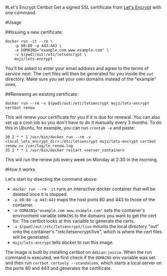 #Let's Encrypt Certbot
Get a signed SSL certificate from [Let's Encrypt](https://letsencrypt.org) with one command.

#Usage

##Issuing a new certificate:

```shell
docker run -it --rm \
	-p 80:80 -p 443:443 \
	-e DOMAINS="example.com www.example.com" \
	-v $(pwd)/out:/etc/letsencrypt \
	mujz/lets-encrypt
```

You'll be asked to enter your email address and agree to the terms of service next. The cert files will then be generated for you inside the `out` directory. Make sure you set your own domains instead of the "example" ones. 

##Renewing an existing certificate:

```shell
docker run --rm -v $(pwd)/out:/etc/letsencrypt mujz/lets-encrypt certbot renew
```

This will renew your certificate for you if it is due for renewal.
You can also set up a cron job so you don't have to do it manually every 3 months. To do this in Ubuntu, for example, you can run `crontab -e` and paste:

```
30 2 * * 1 /usr/bin/docker run --rm -v <local_lets_encrypt_dir>:/etc/letsencrypt mujz/lets-encrypt certbot renew >> /var/log/le_renew.log
35 2 * * 1 /usr/bin/docker restart <server_container>
```

This will run the renew job every week on Monday at 2:30 in the morning.

#How it works

Let's start by disecting the command above:

- `docker run --rm -it` runs an interactive docker container that will be deleted once it is stopped.
- `-p 80:80 -p 443:443` maps the host ports 80 and 443 to those of the container.
- `-e DOMAINS="example.com www.example.com"` sets the container's environment variable `DOMAINS` to the domains you want to get the cert for. The certbot looks at this variable to generate the certs.
- `-v $(pwd)/out:/etc/letsencrypt/live` mounts the local directory "out" onto the container's "/etc/letsencrypt/live", which is where the cert files will be generated.
- `mujz/lets-encrypt` tells docker to run this image.

The image is built by installing certbot on `debian:jessie`. When the run command is executed, we first check if the `DOMAINS` env variable was set and then run `certbot certonly --standalone`, which starts a local server on the ports 80 and 443 and generates the certificate.

